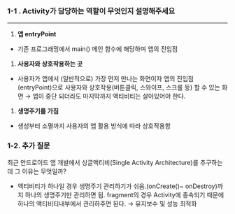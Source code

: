 ### 1-1 . Activity가 담당하는 역할이 무엇인지 설명해주세요

---

1. **앱 entryPoint** 
- 기존 프로그래밍에서 main() 메인 함수에 해당하며 앱의 진입점
1. **사용자와 상호작용하는 곳**
- 사용자가 앱에서 (일반적으로) 가장 먼저 만나는 화면이자 앱의 진입점(entryPoint)으로 사용자와 상호작용(버튼클릭, 스와이프, 스크롤 등) 할 수 있는 화면 → 앱이 중단 되더라도 마지막까지 액티비티는 살아있어야 한다.
1. **생명주기를 가짐**
- 생성부터 소멸까지 사용자의 앱 활용 방식에 따라 상호작용함

### 1-2. 추가 질문

최근 안드로이드 앱 개발에서 싱글액티비(Single Activity Architecture)를 추구하는데 그 이유는 무엇일까? 

- 액티비티가 하나일 경우 생명주기 관리하기가 쉬움.(onCreate()~ onDestroy)까지 하나의 생명주기만 관리하면 됨. fragment의 경우 Activity에 종속되기 때문에 하나의 액티비티내부에서 관리하주면 된다. → 유지보수 및 성능 최적화

